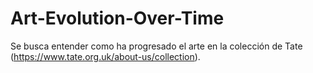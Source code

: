 # Art-Evolution-Over-Time
Se busca entender como ha progresado el arte en la colección de Tate (https://www.tate.org.uk/about-us/collection). 
